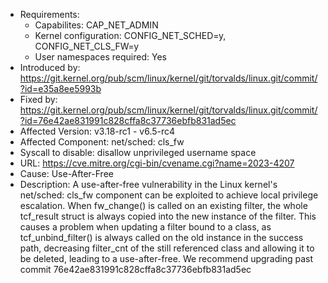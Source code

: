 - Requirements:
    - Capabilites: CAP_NET_ADMIN
    - Kernel configuration: CONFIG_NET_SCHED=y, CONFIG_NET_CLS_FW=y
    - User namespaces required: Yes
- Introduced by: https://git.kernel.org/pub/scm/linux/kernel/git/torvalds/linux.git/commit/?id=e35a8ee5993b
- Fixed by: https://git.kernel.org/pub/scm/linux/kernel/git/torvalds/linux.git/commit/?id=76e42ae831991c828cffa8c37736ebfb831ad5ec
- Affected Version: v3.18-rc1 - v6.5-rc4
- Affected Component: net/sched: cls_fw
- Syscall to disable: disallow unprivileged username space
- URL: https://cve.mitre.org/cgi-bin/cvename.cgi?name=2023-4207
- Cause: Use-After-Free
- Description: A use-after-free vulnerability in the Linux kernel's net/sched: cls_fw component can be exploited to achieve local privilege escalation. When fw_change() is called on an existing filter, the whole tcf_result struct is always copied into the new instance of the filter. This causes a problem when updating a filter bound to a class, as tcf_unbind_filter() is always called on the old instance in the success path, decreasing filter_cnt of the still referenced class and allowing it to be deleted, leading to a use-after-free. We recommend upgrading past commit 76e42ae831991c828cffa8c37736ebfb831ad5ec